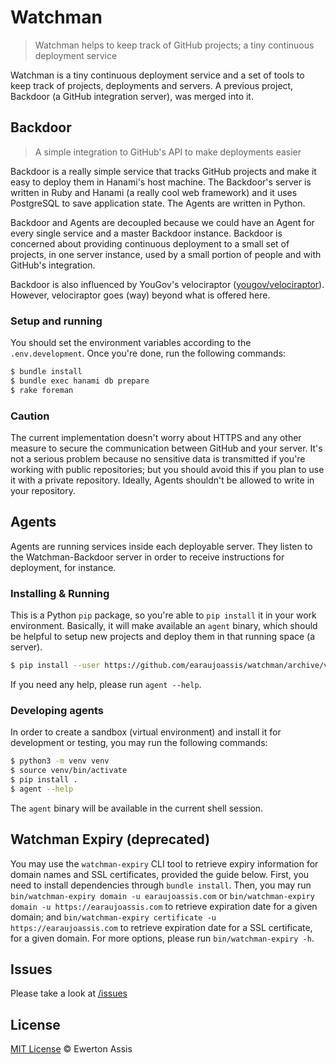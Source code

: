 # Watchman

> Watchman helps to keep track of GitHub projects; a tiny continuous deployment service

Watchman is a tiny continuous deployment service and a set of tools to keep track of projects,
deployments and servers. A previous project, Backdoor (a GitHub integration server), was merged
into it.

## Backdoor

> A simple integration to GitHub's API to make deployments easier

Backdoor is a really simple service that tracks GitHub projects and make it easy to deploy them
in Hanami's host machine. The Backdoor's server is written in Ruby and Hanami (a really cool web
framework) and it uses PostgreSQL to save application state. The Agents are written in Python.

Backdoor and Agents are decoupled because we could have an Agent for every single service and a
master Backdoor instance. Backdoor is concerned about providing continuous deployment to a small
set of projects, in one server instance, used by a small portion of people and with GitHub's
integration.

Backdoor is also influenced by YouGov's velociraptor
([yougov/velociraptor](https://github.com/yougov/velociraptor)). However, velociraptor goes (way)
beyond what is offered here.

### Setup and running

You should set the environment variables according to the `.env.development`. Once you're done,
run the following commands:

```sh
$ bundle install
$ bundle exec hanami db prepare
$ rake foreman
```

### Caution

The current implementation doesn't worry about HTTPS and any other measure to secure the communication
between GitHub and your server. It's not a serious problem because no sensitive data is transmitted
if you're working with public repositories; but you should avoid this if you plan to use it with
a private repository. Ideally, Agents shouldn't be allowed to write in your repository.

## Agents

Agents are running services inside each deployable server. They listen to the Watchman-Backdoor
server in order to receive instructions for deployment, for instance.

### Installing & Running

This is a Python `pip` package, so you're able to `pip install` it in your work environment. Basically,
it will make available an `agent` binary, which should be helpful to setup new projects and deploy
them in that running space (a server).

```sh
$ pip install --user https://github.com/earaujoassis/watchman/archive/v0.2.1.zip
```

If you need any help, please run `agent --help`.

### Developing agents

In order to create a sandbox (virtual environment) and install it for development or testing, you may
run the following commands:

```sh
$ python3 -m venv venv
$ source venv/bin/activate
$ pip install .
$ agent --help
```

The `agent` binary will be available in the current shell session.

## Watchman Expiry (deprecated)

You may use the `watchman-expiry` CLI tool to retrieve expiry information for domain names and SSL
certificates, provided the guide below. First, you need to install dependencies through `bundle install`.
Then, you may run `bin/watchman-expiry domain -u earaujoassis.com` or
`bin/watchman-expiry domain -u https://earaujoassis.com` to retrieve expiration date for a given domain;
and `bin/watchman-expiry certificate -u https://earaujoassis.com` to retrieve expiration date for a
SSL certificate, for a given domain. For more options, please run `bin/watchman-expiry -h`.

## Issues

Please take a look at [/issues](https://github.com/earaujoassis/watchman/issues)

## License

[MIT License](http://earaujoassis.mit-license.org/) &copy; Ewerton Assis

